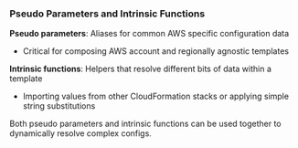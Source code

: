 ### Pseudo Parameters and Intrinsic Functions

**Pseudo parameters**: Aliases for common AWS specific configuration data
* Critical for composing AWS account and regionally agnostic templates

**Intrinsic functions**: Helpers that resolve different bits of data within a template
* Importing values from other CloudFormation stacks or applying simple string substitutions

Both pseudo parameters and intrinsic functions can be used together to dynamically resolve complex configs.
